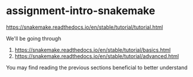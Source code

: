 # assignment-intro-snakemake

https://snakemake.readthedocs.io/en/stable/tutorial/tutorial.html

We'll be going through

1. https://snakemake.readthedocs.io/en/stable/tutorial/basics.html
2. https://snakemake.readthedocs.io/en/stable/tutorial/advanced.html

You may find reading the previous sections beneficial to better understand
